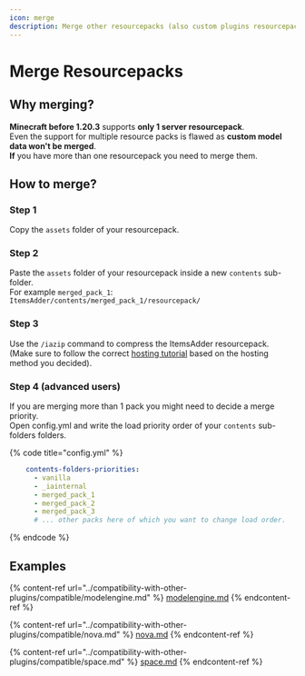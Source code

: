 ```yaml
---
icon: merge
description: Merge other resourcepacks (also custom plugins resourcepacks)
---
```


# Merge Resourcepacks

## Why merging?

**Minecraft before 1.20.3** supports **only 1 server resourcepack**.\
Even the support for multiple resource packs is flawed as **custom model data won't be merged**.\
**If** you have more than one resourcepack you need to merge them.

## How to merge?

### Step 1

Copy the `assets` folder of your resourcepack.

### Step 2

Paste the `assets` folder of your resourcepack inside a new `contents` sub-folder.\
For example `merged_pack_1`: `ItemsAdder/contents/merged_pack_1/resourcepack/`

### Step 3

Use the `/iazip` command to compress the ItemsAdder resourcepack.\
(Make sure to follow the correct [hosting tutorial](resourcepack-hosting/) based on the hosting method you decided).

### Step 4 (advanced users)

If you are merging more than 1 pack you might need to decide a merge priority.\
Open config.yml and write the load priority order of your `contents` sub-folders folders.

{% code title="config.yml" %}
```yaml
    contents-folders-priorities:
      - vanilla
      - _iainternal
      - merged_pack_1
      - merged_pack_2
      - merged_pack_3
      # ... other packs here of which you want to change load order.
```
{% endcode %}

## Examples

{% content-ref url="../compatibility-with-other-plugins/compatible/modelengine.md" %}
[modelengine.md](../compatibility-with-other-plugins/compatible/modelengine.md)
{% endcontent-ref %}

{% content-ref url="../compatibility-with-other-plugins/compatible/nova.md" %}
[nova.md](../compatibility-with-other-plugins/compatible/nova.md)
{% endcontent-ref %}

{% content-ref url="../compatibility-with-other-plugins/compatible/space.md" %}
[space.md](../compatibility-with-other-plugins/compatible/space.md)
{% endcontent-ref %}
